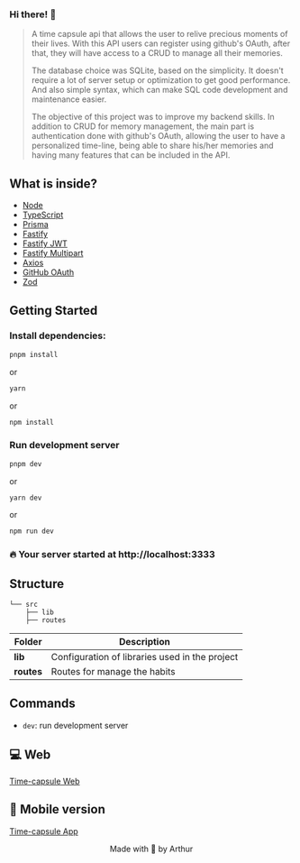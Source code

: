 ### Hi there! 👋

> A time capsule api that allows the user to relive precious moments of their lives. With this API users can register using github's OAuth, after that, they will have access to a CRUD to manage all their memories.
>
> The database choice was SQLite, based on the simplicity. It doesn't require a lot of server setup or optimization to get good performance. And also simple syntax, which can make SQL code development and maintenance easier.
>
> The objective of this project was to improve my backend skills. In addition to CRUD for memory management, the main part is authentication done with github's OAuth, allowing the user to have a personalized time-line, being able to share his/her memories and having many features that can be included in the API.
> 

## What is inside?

- [Node](https://nodejs.org/en/)
- [TypeScript](https://www.typescriptlang.org/)
- [Prisma](https://www.prisma.io/)
- [Fastify](https://www.fastify.io/)
- [Fastify JWT](https://github.com/fastify/fastify-jwt)
- [Fastify Multipart](https://github.com/fastify/fastify-multipart)
- [Axios](https://axios-http.com/ptbr/docs/intro)
- [GitHub OAuth](https://docs.github.com/pt/apps/oauth-apps/building-oauth-apps/authorizing-oauth-apps)
- [Zod](https://zod.dev/)

## Getting Started

### Install dependencies:

```bash
pnpm install
```

or

```bash
yarn
```

or

```bash
npm install
```

### Run development server

```bash
pnpm dev
```

or

```bash
yarn dev
```

or

```bash
npm run dev
```

### 🔥 Your server started at http://localhost:3333

## Structure

```
└── src
    ├── lib
    ├── routes
```

| Folder            | Description                                                   |
| ----------------- | ------------------------------------------------------------- |
| **lib**           | Configuration of libraries used in the project                |
| **routes**        | Routes for manage the habits                                  |

## Commands

- `dev`: run development server

## 💻 Web

[Time-capsule Web](https://github.com/arthurlbo/time-capsule/tree/main/web)

## 📱 Mobile version

[Time-capsule App](https://github.com/arthurlbo/time-capsule/tree/main/mobile)

<p align="center">Made with 🤍 by Arthur</p>
